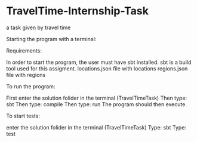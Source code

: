 # TravelTime-Internship-Task
 a task given by travel time

 Starting the program with a terminal:

Requirements:

In order to start the program, the user must have sbt installed.
sbt is a build tool used for this assigment.
locations.json file with locations
regions.json file with regions
 

 To run the program:

 First enter the solution folider in the terminal (TravelTimeTask)
 Then type: sbt
 Then type: compile
 Then type: run
 The program should then execute.


 To start tests:

 enter the solution folider in the terminal (TravelTimeTask)
 Type: sbt
 Type: test
